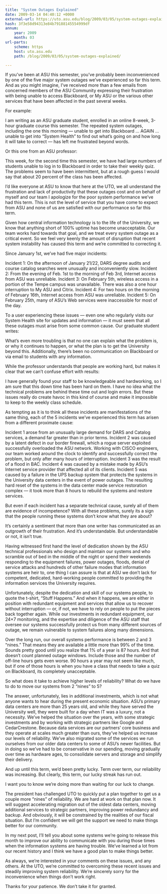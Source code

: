 ```yaml
---
title: "System Outages Explained"
date: 2009-03-14 04:40:12 +0000
external-url: https://uto.asu.edu/blog/2009/03/05/system-outages-explained/
hash: 3f3e58d94313e84b79188145554999df
annum:
    year: 2009
    month: 03
url-parts:
    scheme: https
    host: uto.asu.edu
    path: /blog/2009/03/05/system-outages-explained/

---
```


 If you’ve been at ASU this semester, you’ve probably been inconvenienced by one of the five major system outages we’ve experienced so far this term. And as you might imagine, I’ve received more than a few emails from concerned members of the ASU Community expressing their frustration with being unable to access Blackboard, or My ASU or the various other services that have been affected in the past several weeks.

For example:

I am writing as an ASU graduate student, enrolled in an online 8-week, 3-hour graduate course this semester. The repeated system outages, including the one this morning — unable to get into Blackboard … AGAIN … unable to get into “System Health” to find out what’s going on and how long it will take to correct — has left me frustrated beyond words.

Or this one from an ASU professor:

This week, for the second time this semester, we have had large numbers of students unable to log in to Blackboard in order to take their weekly quiz. The problems seem to have been intermittent, but at a rough guess I would say that about 20 percent of the class has been affected.

I’d like everyone at ASU to know that here at the UTO, we all understand the frustration and lack of productivity that these outages cost and on behalf of myself and our team I apologize for the poor system performance we’ve had this term. This is not the level of service that you have come to expect from ASU and none of us are satisfied with our performance so far this term.

Given how central information technology is to the life of the University, we know that anything short of 100% uptime has become unacceptable. Our team works hard towards that goal, and we treat every system outage as a critical event. So we feel very keenly the amount of disruption that recent system instability has caused this term and we’re committed to correcting it.

Since January 1st, we’ve had five major incidents:


 Incident 1: On the afternoon of January 21/22, DARS degree audits and course catalog searches were unusually and inconveniently slow.
 Incident 2: From the evening of Feb. 1st to the morning of Feb 3rd, Internet access from ASU was unreliable.
 Incident 3: On February 5th, wireless access in a portion of the Tempe campus was unavailable. There was also a one hour interruption to My ASU and Citrix.
 Incident 4: For two hours on the morning of February 16th, Internet access from ASU was unreliable.
 Incident 5: On February 25th, many of ASU’s Web services were inaccessible for most of the day.

To a user experiencing these issues — even one who regularly visits our System Health site for updates and information — it must seem that all these outages must arise from some common cause. Our graduate student writes:

What’s even more troubling is that no one can explain what the problem is, or why it continues to happen, or what the plan is to get the University beyond this. Additionally, there’s been no communication on Blackboard or via email to students with any information.

 While the professor understands that people are working hard, but makes it clear that we can’t confuse effort with results:

I have generally found your staff to be knowledgeable and hardworking, so I am sure that this down time has been hard on them. I have no idea what the technical problems are behind these time out and login errors. But these issues really do create havoc in this kind of course and make it impossible to keep to the weekly class schedule.

As tempting as it is to think all these incidents are manifestations of the same thing, each of the 5 incidents we’ve experienced this term has arisen from a different proximate cause:


Incident 1 arose from an unusually large demand for DARS and Catalog services, a demand far greater than in prior terms.
Incident 2 was caused by a latent defect in our border firewall, which a rogue server exploited successfully overloaded the ASU network. Working with CISCO engineers, our team worked around the clock to identify and successfully correct the problem, but only after many hours of interruption.
Incident 3 was the result of a flood in BAC.
Incident 4 was caused by a mistake made by ASU’s Internet service provider that affected all of its clients.
Incident 5 was caused by a failure in the UPS backup system that protects the systems in the University data centers in the event of power outages. The resulting hard reset of the systems in the data center made service restoration complex — it took more than 8 hours to rebuild the systems and restore services.

But even if each incident has a separate technical cause, surely all of them are evidence of incompetence? With all these problems, surely its a sign that the people running these systems don’t know what they are about?

It’s certainly a sentiment that more than one writer has communicated as an outgrowth of their frustration. And it’s understandable. But understandable or not, it isn’t true.

Having witnessed first hand the level of dedication shown by the ASU technical professionals who design and maintain our systems and who scramble out of bed in the middle of the night or spend their weekends responding to the equipment failures, power outages, floods, denial of service attacks and hundreds of other failure modes that information systems are heir to, one thing I can assure is that at ASU we don’t lack for competent, dedicated, hard-working people committed to providing the information services the University requires.

Unfortunately, despite the dedication and skill of our systems people, to quote the t-shirt, “Stuff Happens.” And when it happens, we are either in position with redundant equipment and services that allow us to recover without interruption — or, if not, we have to rely on people to put the pieces back together again. While our investments in redundant equipment, our 24×7 monitoring, and the expertise and diligence of the ASU staff that oversee our systems successfully protect us from many different sources of outage, we remain vulnerable to system failures along many dimensions.

Over the long run, our overall systems performance is between 2 and 3 “nines.” That means they are available a little more than 99% of the time. Sounds pretty good until you realize that 1% of a year is 87 hours. And that doesn’t count planned outage windows. Include those and the number of off-line hours gets even worse. 90 hours a year may not seem like much, but if one of those hours is when you have a class that needs to take a quiz on Blackboard, its completely unacceptable.

So what does it take to achieve higher levels of reliability? What do we have to do to move our systems from 2 “nines” to 5? 

The answer, unfortunately, lies in additional investments, which is not what anyone wants to hear during the present economic situation. ASU’s primary data centers are more than 25 years old, and while they have served the University well, they were built for a day when IT was a luxury, not a necessity. We’ve helped the situation over the years, with some strategic investments and by working with strategic partners like Google and CedarCrestone. Because data services are our partners’ core business and they operate at scales much greater than ours, they’ve helped us increase our levels of reliability. We’ve also migrated some of the services we run ourselves from our older data centers to some of ASU’s newer facilities. But in doing so we’ve had to be conservative in our spending, moving gradually over time as hardware ages, to consolidate servers and storage and simplify their delivery.

And up until this term, we’d been pretty lucky. Term over term, our reliability was increasing. But clearly, this term, our lucky streak has run out.

I want you to know we’re doing more than waiting for our luck to change.

The president has challenged UTO to quickly put a plan together to get us a couple more “nines” of reliability. We are hard at work on that plan now. It will suggest accelerating migration out of the oldest data centers, moving additional services to strategic partners, improving power redundancy and backup. And obviously, it will be constrained by the realities of our fiscal situation. But I’m confident we will get the support we need to make things better for our community.

In my next post, I’ll tell you about some systems we’re going to release this month to improve our ability to communicate with you during those times when the information systems are having trouble. We’ve learned a lot from our recent history and I think we have a good plan to make things better.

As always, we’re interested in your comments on these issues, and any others. At the UTO, we’re committed to overcoming these recent issues and steadily improving system reliability. We’re sincerely sorry for the inconvenience when things don’t work right.

Thanks for your patience. We don’t take it for granted. 

